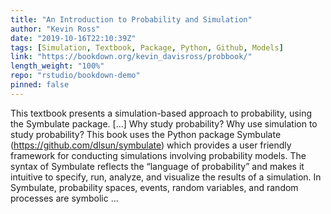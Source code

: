 ```yaml
---
title: "An Introduction to Probability and Simulation"
author: "Kevin Ross"
date: "2019-10-16T22:10:39Z"
tags: [Simulation, Textbook, Package, Python, Github, Models]
link: "https://bookdown.org/kevin_davisross/probbook/"
length_weight: "100%"
repo: "rstudio/bookdown-demo"
pinned: false
---
```


This textbook presents a simulation-based approach to probability, using the Symbulate package. [...] Why study probability? Why use simulation to study probability? This book uses the Python package Symbulate (https://github.com/dlsun/symbulate) which provides a user friendly framework for conducting simulations involving probability models. The syntax of Symbulate reflects the “language of probability” and makes it intuitive to specify, run, analyze, and visualize the results of a simulation. In Symbulate, probability spaces, events, random variables, and random processes are symbolic ...
